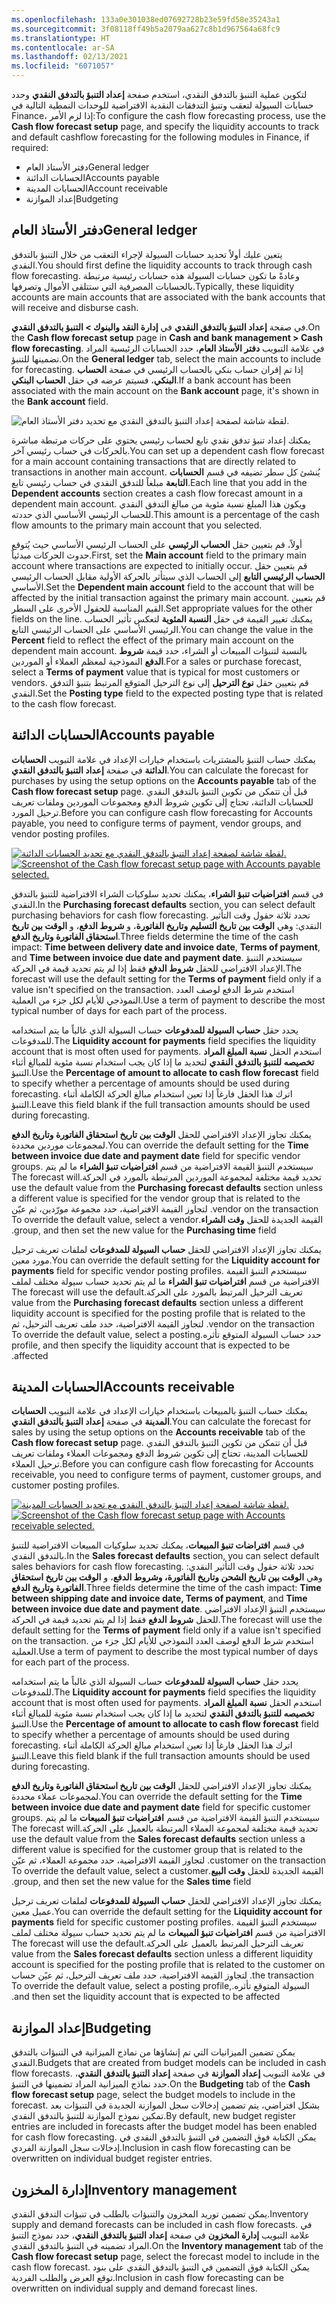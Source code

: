 ```yaml
---
ms.openlocfilehash: 133a0e301038ed07692728b23e59fd58e35243a1
ms.sourcegitcommit: 3f08118ff49b5a2079aa627c8b1d967564a68fc9
ms.translationtype: HT
ms.contentlocale: ar-SA
ms.lasthandoff: 02/13/2021
ms.locfileid: "6071057"
---
```

<span data-ttu-id="a4606-101">لتكوين عملية التنبؤ بالتدفق النقدي، استخدم صفحة **إعداد التنبؤ بالتدفق النقدي** وحدد حسابات السيولة لتعقب وتنبؤ التدفقات النقدية الافتراضية للوحدات النمطية التالية في Finance، إذا لزم الأمر:</span><span class="sxs-lookup"><span data-stu-id="a4606-101">To configure the cash flow forecasting process, use the **Cash flow forecast setup** page, and specify the liquidity accounts to track and default cashflow forecasting for the following modules in Finance, if required:</span></span>

- <span data-ttu-id="a4606-102">دفتر الأستاذ العام</span><span class="sxs-lookup"><span data-stu-id="a4606-102">General ledger</span></span>
- <span data-ttu-id="a4606-103">الحسابات الدائنة</span><span class="sxs-lookup"><span data-stu-id="a4606-103">Accounts payable</span></span>
- <span data-ttu-id="a4606-104">الحسابات المدينة</span><span class="sxs-lookup"><span data-stu-id="a4606-104">Account receivable</span></span>
- <span data-ttu-id="a4606-105">إعداد الموازنة</span><span class="sxs-lookup"><span data-stu-id="a4606-105">Budgeting</span></span>

## <a name="general-ledger"></a><span data-ttu-id="a4606-106">دفتر الأستاذ العام</span><span class="sxs-lookup"><span data-stu-id="a4606-106">General ledger</span></span> 

<span data-ttu-id="a4606-107">يتعين عليك أولاً تحديد حسابات السيولة لإجراء التعقب من خلال التنبؤ بالتدفق النقدي.</span><span class="sxs-lookup"><span data-stu-id="a4606-107">You should first define the liquidity accounts to track through cash flow forecasting.</span></span> <span data-ttu-id="a4606-108">وعادةً ما تكون حسابات السيولة هذه حسابات رئيسية مرتبطة بالحسابات المصرفية التي ستتلقى الأموال وتصرفها.</span><span class="sxs-lookup"><span data-stu-id="a4606-108">Typically, these liquidity accounts are main accounts that are associated with the bank accounts that will receive and disburse cash.</span></span> 

<span data-ttu-id="a4606-109">في صفحة **إعداد التنبؤ بالتدفق النقدي** في **إدارة النقد والبنوك > التنبؤ بالتدفق النقدي**.</span><span class="sxs-lookup"><span data-stu-id="a4606-109">On the **Cash flow forecast setup** page in **Cash and bank management > Cash flow forecasting**.</span></span> <span data-ttu-id="a4606-110">في علامة التبويب **دفتر الأستاذ العام**، حدد الحسابات الرئيسية المراد تضمينها للتنبؤ.</span><span class="sxs-lookup"><span data-stu-id="a4606-110">On the **General ledger** tab, select the main accounts to include for forecasting.</span></span> <span data-ttu-id="a4606-111">إذا تم إقران حساب بنكي بالحساب الرئيسي في صفحة **الحساب البنكي**، فسيتم عرضه في حقل **الحساب البنكي**.</span><span class="sxs-lookup"><span data-stu-id="a4606-111">If a bank account has been associated with the main account on the **Bank account** page, it's shown in the **Bank account** field.</span></span>

![لقطة شاشة لصفحة إعداد التنبؤ بالتدفق النقدي مع تحديد دفتر الأستاذ العام.](../media/cashflow-forecast-gl.png)


<span data-ttu-id="a4606-113">يمكنك إعداد تنبؤ تدفق نقدي تابع لحساب رئيسي يحتوي على حركات مرتبطة مباشرة بالحركات في حساب رئيسي آخر.</span><span class="sxs-lookup"><span data-stu-id="a4606-113">You can set up a dependent cash flow forecast for a main account containing transactions that are directly related to transactions in another main account.</span></span> <span data-ttu-id="a4606-114">يُنشئ كل سطر تضيفه في قسم **الحسابات التابعة** مبلغاً للتدفق النقدي في حساب رئيسي تابع.</span><span class="sxs-lookup"><span data-stu-id="a4606-114">Each line that you add in the **Dependent accounts** section creates a cash flow forecast amount in a dependent main account.</span></span> <span data-ttu-id="a4606-115">ويكون هذا المبلغ نسبة مئوية من مبالغ التدفق النقدي للحساب الرئيسي الأساسي الذي حددته.</span><span class="sxs-lookup"><span data-stu-id="a4606-115">This amount is a percentage of the cash flow amounts to the primary main account that you selected.</span></span>

<span data-ttu-id="a4606-116">أولاً، قم بتعيين حقل **الحساب الرئيسي** على الحساب الرئيسي الأساسي حيث يُتوقع حدوث الحركات مبدئياً.</span><span class="sxs-lookup"><span data-stu-id="a4606-116">First, set the **Main account** field to the primary main account where transactions are expected to initially occur.</span></span> <span data-ttu-id="a4606-117">قم بتعيين حقل **الحساب الرئيسي التابع** إلى الحساب الذي سيتأثر بالحركة الأولية مقابل الحساب الرئيسي الأساسي.</span><span class="sxs-lookup"><span data-stu-id="a4606-117">Set the **Dependent main account** field to the account that will be affected by the initial transaction against the primary main account.</span></span> <span data-ttu-id="a4606-118">قم بتعيين القيم المناسبة للحقول الأخرى على السطر.</span><span class="sxs-lookup"><span data-stu-id="a4606-118">Set appropriate values for the other fields on the line.</span></span> <span data-ttu-id="a4606-119">يمكنك تغيير القيمة في حقل **النسبة المئوية** لتعكس تأثير الحساب الرئيسي الأساسي على الحساب الرئيسي التابع.</span><span class="sxs-lookup"><span data-stu-id="a4606-119">You can change the value in the **Percent** field to reflect the effect of the primary main account on the dependent main account.</span></span> <span data-ttu-id="a4606-120">بالنسبة لتنبؤات المبيعات أو الشراء، حدد قيمة **شروط الدفع** النموذجية لمعظم العملاء أو الموردين.</span><span class="sxs-lookup"><span data-stu-id="a4606-120">For a sales or purchase forecast, select a **Terms of payment** value that is typical for most customers or vendors.</span></span> <span data-ttu-id="a4606-121">قم بتعيين حقل **نوع الترحيل** إلى نوع الترحيل المتوقع المرتبط بتنبؤ التدفق النقدي.</span><span class="sxs-lookup"><span data-stu-id="a4606-121">Set the **Posting type** field to the expected posting type that is related to the cash flow forecast.</span></span>

## <a name="accounts-payable"></a><span data-ttu-id="a4606-122">الحسابات الدائنة</span><span class="sxs-lookup"><span data-stu-id="a4606-122">Accounts payable</span></span> 

<span data-ttu-id="a4606-123">يمكنك حساب التنبؤ بالمشتريات باستخدام خيارات الإعداد في علامة التبويب **الحسابات الدائنة** في صفحة **إعداد التنبؤ بالتدفق النقدي**.</span><span class="sxs-lookup"><span data-stu-id="a4606-123">You can calculate the forecast for purchases by using the setup options on the **Accounts payable** tab of the **Cash flow forecast setup** page.</span></span> <span data-ttu-id="a4606-124">قبل أن تتمكن من تكوين التنبؤ بالتدفق النقدي للحسابات الدائنة، تحتاج إلى تكوين شروط الدفع ومجموعات الموردين وملفات تعريف ترحيل المورد.</span><span class="sxs-lookup"><span data-stu-id="a4606-124">Before you can configure cash flow forecasting for Accounts payable, you need to configure terms of payment, vendor groups, and vendor posting profiles.</span></span>
 
<span data-ttu-id="a4606-125">[![لقطة شاشة لصفحة إعداد التنبؤ بالتدفق النقدي مع تحديد الحسابات الدائنة.](../media/cashflow-forecast-ap.png)](../media/cashflow-forecast-ap.png#lightbox)</span><span class="sxs-lookup"><span data-stu-id="a4606-125">[![Screenshot of the Cash flow forecast setup page with Accounts payable selected.](../media/cashflow-forecast-ap.png)](../media/cashflow-forecast-ap.png#lightbox)</span></span>


<span data-ttu-id="a4606-126">في قسم **افتراضيات تنبؤ الشراء**، يمكنك تحديد سلوكيات الشراء الافتراضية للتنبؤ بالتدفق النقدي.</span><span class="sxs-lookup"><span data-stu-id="a4606-126">In the **Purchasing forecast defaults** section, you can select default purchasing behaviors for cash flow forecasting.</span></span> <span data-ttu-id="a4606-127">تحدد ثلاثة حقول وقت التأثير النقدي: وهي **الوقت بين تاريخ التسليم وتاريخ الفاتورة**، و **شروط الدفع**، و **الوقت بين تاريخ استحقاق الفاتورة وتاريخ الدفع**.</span><span class="sxs-lookup"><span data-stu-id="a4606-127">Three fields determine the time of the cash impact: **Time between delivery date and invoice date**, **Terms of payment**, and **Time between invoice due date and payment date**.</span></span> <span data-ttu-id="a4606-128">سيستخدم التنبؤ الإعداد الافتراضي للحقل **شروط الدفع** فقط إذا لم يتم تحديد قيمة في الحركة.</span><span class="sxs-lookup"><span data-stu-id="a4606-128">The forecast will use the default setting for the **Terms of payment** field only if a value isn't specified on the transaction.</span></span> <span data-ttu-id="a4606-129">استخدم شرط الدفع لوصف العدد النموذجي للأيام لكل جزء من العملية.</span><span class="sxs-lookup"><span data-stu-id="a4606-129">Use a term of payment to describe the most typical number of days for each part of the process.</span></span>

<span data-ttu-id="a4606-130">يحدد حقل **حساب السيولة للمدفوعات** حساب السيولة الذي غالباً ما يتم استخدامه للمدفوعات.</span><span class="sxs-lookup"><span data-stu-id="a4606-130">The **Liquidity account for payments** field specifies the liquidity account that is most often used for payments.</span></span> <span data-ttu-id="a4606-131">استخدم الحقل **نسبة المبلغ المراد تخصيصه للتنبؤ بالتدفق النقدي** لتحديد ما إذا كان يجب استخدام نسبة مئوية للمبالغ أثناء التنبؤ.</span><span class="sxs-lookup"><span data-stu-id="a4606-131">Use the **Percentage of amount to allocate to cash flow forecast** field to specify whether a percentage of amounts should be used during forecasting.</span></span> <span data-ttu-id="a4606-132">اترك هذا الحقل فارغاً إذا تعين استخدام مبالغ الحركة الكاملة أثناء التنبؤ.</span><span class="sxs-lookup"><span data-stu-id="a4606-132">Leave this field blank if the full transaction amounts should be used during forecasting.</span></span>

<span data-ttu-id="a4606-133">يمكنك تجاوز الإعداد الافتراضي للحقل **الوقت بين تاريخ استحقاق الفاتورة وتاريخ الدفع** لمجموعات موردين محددة.</span><span class="sxs-lookup"><span data-stu-id="a4606-133">You can override the default setting for the **Time between invoice due date and payment date** field for specific vendor groups.</span></span> <span data-ttu-id="a4606-134">سيستخدم التنبؤ القيمة الافتراضية من قسم **افتراضيات تنبؤ الشراء‬‏‫** ما لم يتم تحديد قيمة مختلفة لمجموعة الموردين المرتبطة بالمورد في الحركة.</span><span class="sxs-lookup"><span data-stu-id="a4606-134">The forecast will use the default value from the **Purchasing forecast defaults** section unless a different value is specified for the vendor group that is related to the vendor on the transaction.</span></span> <span data-ttu-id="a4606-135">لتجاوز القيمة الافتراضية، حدد مجموعة مورّدين، ثم عيّن القيمة الجديدة للحقل **وقت الشراء**.</span><span class="sxs-lookup"><span data-stu-id="a4606-135">To override the default value, select a vendor group, and then set the new value for the **Purchasing time** field.</span></span>

<span data-ttu-id="a4606-136">يمكنك تجاوز الإعداد الافتراضي للحقل **حساب السيولة للمدفوعات** لملفات تعريف ترحيل مورد معين.</span><span class="sxs-lookup"><span data-stu-id="a4606-136">You can override the default setting for the **Liquidity account for payments** field for specific vendor posting profiles.</span></span> <span data-ttu-id="a4606-137">سيستخدم التنبؤ القيمة الافتراضية من قسم **افتراضيات تنبؤ الشراء‬‏‫** ما لم يتم تحديد حساب سيولة مختلف لملف تعريف الترحيل المرتبط بالمورد على الحركة.</span><span class="sxs-lookup"><span data-stu-id="a4606-137">The forecast will use the default value from the **Purchasing forecast defaults** section unless a different liquidity account is specified for the posting profile that is related to the vendor on the transaction.</span></span> <span data-ttu-id="a4606-138">لتجاوز القيمة الافتراضية، حدد ملف تعريف الترحيل، ثم حدد حساب السيولة المتوقع تأثره.</span><span class="sxs-lookup"><span data-stu-id="a4606-138">To override the default value, select a posting profile, and then specify the liquidity account that is expected to be affected.</span></span>

## <a name="accounts-receivable"></a><span data-ttu-id="a4606-139">الحسابات المدينة</span><span class="sxs-lookup"><span data-stu-id="a4606-139">Accounts receivable</span></span>

<span data-ttu-id="a4606-140">يمكنك حساب التنبؤ بالمبيعات باستخدام خيارات الإعداد في علامة التبويب **الحسابات المدينة** في صفحة **إعداد التنبؤ بالتدفق النقدي**.</span><span class="sxs-lookup"><span data-stu-id="a4606-140">You can calculate the forecast for sales by using the setup options on the **Accounts receivable** tab of the **Cash flow forecast setup** page.</span></span> <span data-ttu-id="a4606-141">قبل أن تتمكن من تكوين التنبؤ بالتدفق النقدي للحسابات المدينة، تحتاج إلى تكوين شروط الدفع ومجموعات العملاء وملفات تعريف ترحيل العملاء.</span><span class="sxs-lookup"><span data-stu-id="a4606-141">Before you can configure cash flow forecasting for Accounts receivable, you need to configure terms of payment, customer groups, and customer posting profiles.</span></span>
 
<span data-ttu-id="a4606-142">[![لقطة شاشة لصفحة إعداد التنبؤ بالتدفق النقدي مع تحديد الحسابات المدينة.](../media/cashflow-forecast-ar.png)](../media/cashflow-forecast-ar.png#lightbox)</span><span class="sxs-lookup"><span data-stu-id="a4606-142">[![Screenshot of the Cash flow forecast setup page with Accounts receivable selected.](../media/cashflow-forecast-ar.png)](../media/cashflow-forecast-ar.png#lightbox)</span></span>


<span data-ttu-id="a4606-143">في قسم **افتراضات تنبؤ المبيعات**، يمكنك تحديد سلوكيات المبيعات الافتراضية للتنبؤ بالتدفق النقدي.</span><span class="sxs-lookup"><span data-stu-id="a4606-143">In the **Sales forecast defaults** section, you can select default sales behaviors for cash flow forecasting.</span></span> <span data-ttu-id="a4606-144">تحدد ثلاثة حقول وقت التأثير النقدي: وهي **الوقت بين تاريخ الشحن وتاريخ الفاتورة، وشروط الدفع**، و **الوقت بين تاريخ استحقاق الفاتورة وتاريخ الدفع**.</span><span class="sxs-lookup"><span data-stu-id="a4606-144">Three fields determine the time of the cash impact: **Time between shipping date and invoice date, Terms of payment**, and **Time between invoice due date and payment date**.</span></span> <span data-ttu-id="a4606-145">سيستخدم التنبؤ الإعداد الافتراضي للحقل **شروط الدفع** فقط إذا لم يتم تحديد قيمة في الحركة.</span><span class="sxs-lookup"><span data-stu-id="a4606-145">The forecast will use the default setting for the **Terms of payment** field only if a value isn't specified on the transaction.</span></span> <span data-ttu-id="a4606-146">استخدم شرط الدفع لوصف العدد النموذجي للأيام لكل جزء من العملية.</span><span class="sxs-lookup"><span data-stu-id="a4606-146">Use a term of payment to describe the most typical number of days for each part of the process.</span></span>

<span data-ttu-id="a4606-147">يحدد حقل **حساب السيولة للمدفوعات** حساب السيولة الذي غالباً ما يتم استخدامه للمدفوعات.</span><span class="sxs-lookup"><span data-stu-id="a4606-147">The **Liquidity account for payments** field specifies the liquidity account that is most often used for payments.</span></span> <span data-ttu-id="a4606-148">استخدم الحقل **نسبة المبلغ المراد تخصيصه للتنبؤ بالتدفق النقدي** لتحديد ما إذا كان يجب استخدام نسبة مئوية للمبالغ أثناء التنبؤ.</span><span class="sxs-lookup"><span data-stu-id="a4606-148">Use the **Percentage of amount to allocate to cash flow forecast** field to specify whether a percentage of amounts should be used during forecasting.</span></span> <span data-ttu-id="a4606-149">اترك هذا الحقل فارغاً إذا تعين استخدام مبالغ الحركة الكاملة أثناء التنبؤ.</span><span class="sxs-lookup"><span data-stu-id="a4606-149">Leave this field blank if the full transaction amounts should be used during forecasting.</span></span>

<span data-ttu-id="a4606-150">يمكنك تجاوز الإعداد الافتراضي للحقل **الوقت بين تاريخ استحقاق الفاتورة وتاريخ الدفع** لمجموعات عملاء محددة.</span><span class="sxs-lookup"><span data-stu-id="a4606-150">You can override the default setting for the **Time between invoice due date and payment date** field for specific customer groups.</span></span> <span data-ttu-id="a4606-151">سيستخدم التنبؤ القيمة الافتراضية من قسم **افتراضيات تنبؤ المبيعات‬‏‫** ما لم يتم تحديد قيمة مختلفة لمجموعة العملاء المرتبطة بالعميل على الحركة.</span><span class="sxs-lookup"><span data-stu-id="a4606-151">The forecast will use the default value from the **Sales forecast defaults** section unless a different value is specified for the customer group that is related to the customer on the transaction.</span></span> <span data-ttu-id="a4606-152">لتجاوز القيمة الافتراضية، حدد مجموعة العملاء، ثم عيّن القيمة الجديدة للحقل **وقت البيع**.</span><span class="sxs-lookup"><span data-stu-id="a4606-152">To override the default value, select a customer group, and then set the new value for the **Sales time** field.</span></span>

<span data-ttu-id="a4606-153">يمكنك تجاوز الإعداد الافتراضي للحقل **حساب السيولة للمدفوعات** لملفات تعريف ترحيل عميل معين.</span><span class="sxs-lookup"><span data-stu-id="a4606-153">You can override the default setting for the **Liquidity account for payments** field for specific customer posting profiles.</span></span> <span data-ttu-id="a4606-154">سيستخدم التنبؤ القيمة الافتراضية من قسم **افتراضيات تنبؤ المبيعات‬‏‫** ما لم يتم تحديد حساب سيولة مختلف لملف تعريف الترحيل المرتبط بالعميل على الحركة.</span><span class="sxs-lookup"><span data-stu-id="a4606-154">The forecast will use the default value from the **Sales forecast defaults** section unless a different liquidity account is specified for the posting profile that is related to the customer on the transaction.</span></span> <span data-ttu-id="a4606-155">لتجاوز القيمة الافتراضية، حدد ملف تعريف الترحيل، ثم عيًن حساب السيولة المتوقع تأثره.</span><span class="sxs-lookup"><span data-stu-id="a4606-155">To override the default value, select a posting profile, and then set the liquidity account that is expected to be affected.</span></span>

## <a name="budgeting"></a><span data-ttu-id="a4606-156">إعداد الموازنة</span><span class="sxs-lookup"><span data-stu-id="a4606-156">Budgeting</span></span> 

<span data-ttu-id="a4606-157">يمكن تضمين الميزانيات التي تم إنشاؤها من نماذج الميزانية في التنبؤات بالتدفق النقدي.</span><span class="sxs-lookup"><span data-stu-id="a4606-157">Budgets that are created from budget models can be included in cash flow forecasts.</span></span> <span data-ttu-id="a4606-158">في علامة التبويب **‏‫إعداد الموازنة‬** في صفحة **إعداد التنبؤ بالتدفق النقدي**، حدد نماذج الميزانية المراد تضمينها في التنبؤ.</span><span class="sxs-lookup"><span data-stu-id="a4606-158">On the **Budgeting** tab of the **Cash flow forecast setup** page, select the budget models to include in the forecast.</span></span> <span data-ttu-id="a4606-159">بشكل افتراضي، يتم تضمين إدخالات سجل الموازنة الجديدة في التنبؤات بعد تمكين نموذج الموازنة للتنبؤ بالتدفق النقدي.</span><span class="sxs-lookup"><span data-stu-id="a4606-159">By default, new budget register entries are included in forecasts after the budget model has been enabled for cash flow forecasting.</span></span> <span data-ttu-id="a4606-160">يمكن الكتابة فوق التضمين في التنبؤ بالتدفق النقدي في إدخالات سجل الموازنة الفردي.</span><span class="sxs-lookup"><span data-stu-id="a4606-160">Inclusion in cash flow forecasting can be overwritten on individual budget register entries.</span></span>

## <a name="inventory-management"></a><span data-ttu-id="a4606-161">إدارة المخزون</span><span class="sxs-lookup"><span data-stu-id="a4606-161">Inventory management</span></span> 

<span data-ttu-id="a4606-162">يمكن تضمين توريد المخزون والتنبؤات بالطلب في تنبؤات التدفق النقدي.</span><span class="sxs-lookup"><span data-stu-id="a4606-162">Inventory supply and demand forecasts can be included in cash flow forecasts.</span></span> <span data-ttu-id="a4606-163">في علامة التبويب **إدارة المخزون** في صفحة **إعداد التنبؤ بالتدفق النقدي**، حدد نموذج التنبؤ المراد تضمينه في التنبؤ بالتدفق النقدي.</span><span class="sxs-lookup"><span data-stu-id="a4606-163">On the **Inventory management** tab of the **Cash flow forecast setup** page, select the forecast model to include in the cash flow forecast.</span></span> <span data-ttu-id="a4606-164">يمكن الكتابة فوق التضمين في التنبؤ بالتدفق النقدي على بنود توقع العرض والطلب الفردية.</span><span class="sxs-lookup"><span data-stu-id="a4606-164">Inclusion in cash flow forecasting can be overwritten on individual supply and demand forecast lines.</span></span>


